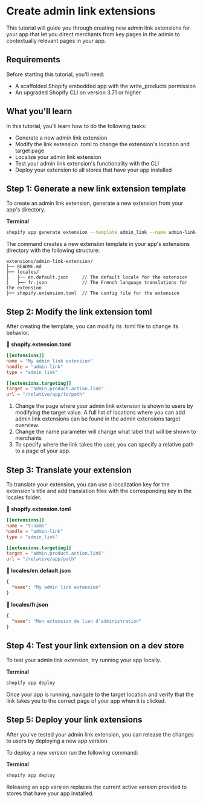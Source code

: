 # Create admin link extensions

This tutorial will guide you through creating new admin link extensions for your app that let you direct merchants from key pages in the admin to contextually relevant pages in your app.

## Requirements

Before starting this tutorial, you'll need:

- A scaffolded Shopify embedded app with the write_products permission
- An upgraded Shopify CLI on version 3.71 or higher

## What you'll learn

In this tutorial, you'll learn how to do the following tasks:

- Generate a new admin link extension
- Modify the link extension .toml to change the extension's location and target page
- Localize your admin link extension
- Test your admin link extension's functionality with the CLI
- Deploy your extension to all stores that have your app installed

## Step 1: Generate a new link extension template

To create an admin link extension, generate a new extension from your app's directory.

**Terminal**
```bash
shopify app generate extension --template admin_link --name admin-link-extension
```

The command creates a new extension template in your app's extensions directory with the following structure:

```
extensions/admin-link-extension/
├── README.md
├── locales/
│   ├── en.default.json     // The default locale for the extension
│   ├── fr.json             // The French language translations for the extension
├── shopify.extension.toml  // The config file for the extension
```

## Step 2: Modify the link extension toml

After creating the template, you can modify its .toml file to change its behavior.

**📁 shopify.extension.toml**
```toml
[[extensions]]
name = "My admin link extension"
handle = "admin-link"
type = "admin_link"

[[extensions.targeting]]
target = "admin.product.action.link"
url = "/relative/app/to/path"
```

1. Change the page where your admin link extension is shown to users by modifying the target value. A full list of locations where you can add admin link extensions can be found in the admin extensions target overview.
2. Change the name parameter will change what label that will be shown to merchants
3. To specify where the link takes the user, you can specify a relative path to a page of your app.

## Step 3: Translate your extension

To translate your extension, you can use a localization key for the extension's title and add translation files with the corresponding key in the locales folder.

**📁 shopify.extension.toml**
```toml
[[extensions]]
name = "t:name"
handle = "admin-link"
type = "admin_link"

[[extensions.targeting]]
target = "admin.product.action.link"
url = "/relative/app/path"
```

**📁 locales/en.default.json**
```json
{
  "name": "My admin link extension"
}
```

**📁 locales/fr.json**
```json
{
  "name": "Mon extension de lien d'administration"
}
```

## Step 4: Test your link extension on a dev store

To test your admin link extension, try running your app locally.

**Terminal**
```bash
shopify app deploy
```

Once your app is running, navigate to the target location and verify that the link takes you to the correct page of your app when it is clicked.

## Step 5: Deploy your link extensions

After you've tested your admin link extension, you can release the changes to users by deploying a new app version.

To deploy a new version run the following command:

**Terminal**
```bash
shopify app deploy
```

Releasing an app version replaces the current active version provided to stores that have your app installed.